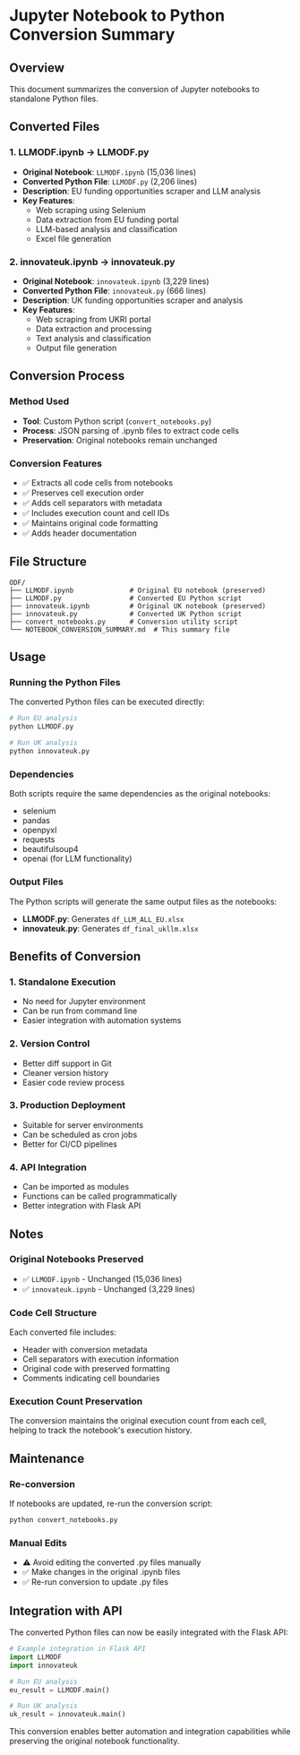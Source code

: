 # Jupyter Notebook to Python Conversion Summary

## Overview
This document summarizes the conversion of Jupyter notebooks to standalone Python files.

## Converted Files

### 1. LLMODF.ipynb → LLMODF.py
- **Original Notebook**: `LLMODF.ipynb` (15,036 lines)
- **Converted Python File**: `LLMODF.py` (2,206 lines)
- **Description**: EU funding opportunities scraper and LLM analysis
- **Key Features**:
  - Web scraping using Selenium
  - Data extraction from EU funding portal
  - LLM-based analysis and classification
  - Excel file generation

### 2. innovateuk.ipynb → innovateuk.py
- **Original Notebook**: `innovateuk.ipynb` (3,229 lines)
- **Converted Python File**: `innovateuk.py` (666 lines)
- **Description**: UK funding opportunities scraper and analysis
- **Key Features**:
  - Web scraping from UKRI portal
  - Data extraction and processing
  - Text analysis and classification
  - Output file generation

## Conversion Process

### Method Used
- **Tool**: Custom Python script (`convert_notebooks.py`)
- **Process**: JSON parsing of .ipynb files to extract code cells
- **Preservation**: Original notebooks remain unchanged

### Conversion Features
- ✅ Extracts all code cells from notebooks
- ✅ Preserves cell execution order
- ✅ Adds cell separators with metadata
- ✅ Includes execution count and cell IDs
- ✅ Maintains original code formatting
- ✅ Adds header documentation

## File Structure

```
ODF/
├── LLMODF.ipynb              # Original EU notebook (preserved)
├── LLMODF.py                 # Converted EU Python script
├── innovateuk.ipynb          # Original UK notebook (preserved)
├── innovateuk.py             # Converted UK Python script
├── convert_notebooks.py      # Conversion utility script
└── NOTEBOOK_CONVERSION_SUMMARY.md  # This summary file
```

## Usage

### Running the Python Files
The converted Python files can be executed directly:

```bash
# Run EU analysis
python LLMODF.py

# Run UK analysis
python innovateuk.py
```

### Dependencies
Both scripts require the same dependencies as the original notebooks:
- selenium
- pandas
- openpyxl
- requests
- beautifulsoup4
- openai (for LLM functionality)

### Output Files
The Python scripts will generate the same output files as the notebooks:
- **LLMODF.py**: Generates `df_LLM_ALL_EU.xlsx`
- **innovateuk.py**: Generates `df_final_ukllm.xlsx`

## Benefits of Conversion

### 1. **Standalone Execution**
- No need for Jupyter environment
- Can be run from command line
- Easier integration with automation systems

### 2. **Version Control**
- Better diff support in Git
- Cleaner version history
- Easier code review process

### 3. **Production Deployment**
- Suitable for server environments
- Can be scheduled as cron jobs
- Better for CI/CD pipelines

### 4. **API Integration**
- Can be imported as modules
- Functions can be called programmatically
- Better integration with Flask API

## Notes

### Original Notebooks Preserved
- ✅ `LLMODF.ipynb` - Unchanged (15,036 lines)
- ✅ `innovateuk.ipynb` - Unchanged (3,229 lines)

### Code Cell Structure
Each converted file includes:
- Header with conversion metadata
- Cell separators with execution information
- Original code with preserved formatting
- Comments indicating cell boundaries

### Execution Count Preservation
The conversion maintains the original execution count from each cell, helping to track the notebook's execution history.

## Maintenance

### Re-conversion
If notebooks are updated, re-run the conversion script:
```bash
python convert_notebooks.py
```

### Manual Edits
- ⚠️ Avoid editing the converted .py files manually
- ✅ Make changes in the original .ipynb files
- ✅ Re-run conversion to update .py files

## Integration with API

The converted Python files can now be easily integrated with the Flask API:

```python
# Example integration in Flask API
import LLMODF
import innovateuk

# Run EU analysis
eu_result = LLMODF.main()

# Run UK analysis  
uk_result = innovateuk.main()
```

This conversion enables better automation and integration capabilities while preserving the original notebook functionality.
